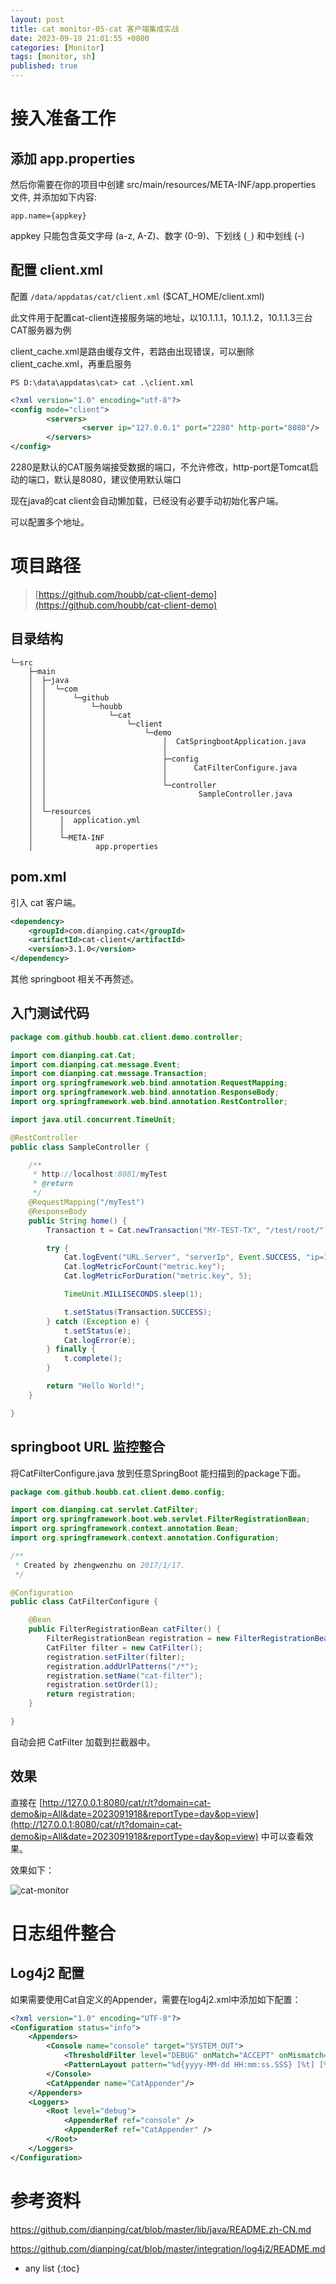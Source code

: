 ```yaml
---
layout: post
title: cat monitor-05-cat 客户端集成实战
date: 2023-09-19 21:01:55 +0800
categories: [Monitor]
tags: [monitor, sh]
published: true
---
```


# 接入准备工作

## 添加 app.properties

然后你需要在你的项目中创建 src/main/resources/META-INF/app.properties 文件, 并添加如下内容:

```
app.name={appkey}
```

appkey 只能包含英文字母 (a-z, A-Z)、数字 (0-9)、下划线 (`_`) 和中划线 (-)

## 配置 client.xml

配置 `/data/appdatas/cat/client.xml` ($CAT_HOME/client.xml)

此文件用于配置cat-client连接服务端的地址，以10.1.1.1，10.1.1.2，10.1.1.3三台CAT服务器为例

client_cache.xml是路由缓存文件，若路由出现错误，可以删除client_cache.xml，再重启服务

```
PS D:\data\appdatas\cat> cat .\client.xml
```

```xml
<?xml version="1.0" encoding="utf-8"?>
<config mode="client">
        <servers>
                <server ip="127.0.0.1" port="2280" http-port="8080"/>
        </servers>
</config>
```
2280是默认的CAT服务端接受数据的端口，不允许修改，http-port是Tomcat启动的端口，默认是8080，建议使用默认端口

现在java的cat client会自动懒加载，已经没有必要手动初始化客户端。

可以配置多个地址。

# 项目路径

> [https://github.com/houbb/cat-client-demo](https://github.com/houbb/cat-client-demo)

## 目录结构

```
└─src
    ├─main
    │  ├─java
    │  │  └─com
    │  │      └─github
    │  │          └─houbb
    │  │              └─cat
    │  │                  └─client
    │  │                      └─demo
    │  │                          │  CatSpringbootApplication.java
    │  │                          │
    │  │                          ├─config
    │  │                          │      CatFilterConfigure.java
    │  │                          │
    │  │                          └─controller
    │  │                                  SampleController.java
    │  │
    │  └─resources
    │      │  application.yml
    │      │
    │      └─META-INF
    │              app.properties
```


## pom.xml

引入 cat 客户端。

```xml
<dependency>
    <groupId>com.dianping.cat</groupId>
    <artifactId>cat-client</artifactId>
    <version>3.1.0</version>
</dependency>
```

其他 springboot 相关不再赘述。

## 入门测试代码

```java
package com.github.houbb.cat.client.demo.controller;

import com.dianping.cat.Cat;
import com.dianping.cat.message.Event;
import com.dianping.cat.message.Transaction;
import org.springframework.web.bind.annotation.RequestMapping;
import org.springframework.web.bind.annotation.ResponseBody;
import org.springframework.web.bind.annotation.RestController;

import java.util.concurrent.TimeUnit;

@RestController
public class SampleController {

    /**
     * http://localhost:8081/myTest
     * @return
     */
    @RequestMapping("/myTest")
    @ResponseBody
    public String home() {
        Transaction t = Cat.newTransaction("MY-TEST-TX", "/test/root/");

        try {
            Cat.logEvent("URL.Server", "serverIp", Event.SUCCESS, "ip=127.0.0.1");
            Cat.logMetricForCount("metric.key");
            Cat.logMetricForDuration("metric.key", 5);

            TimeUnit.MILLISECONDS.sleep(1);

            t.setStatus(Transaction.SUCCESS);
        } catch (Exception e) {
            t.setStatus(e);
            Cat.logError(e);
        } finally {
            t.complete();
        }

        return "Hello World!";
    }

}
```

## springboot URL 监控整合

将CatFilterConfigure.java 放到任意SpringBoot 能扫描到的package下面。

```java
package com.github.houbb.cat.client.demo.config;

import com.dianping.cat.servlet.CatFilter;
import org.springframework.boot.web.servlet.FilterRegistrationBean;
import org.springframework.context.annotation.Bean;
import org.springframework.context.annotation.Configuration;

/**
 * Created by zhengwenzhu on 2017/1/17.
 */

@Configuration
public class CatFilterConfigure {

    @Bean
    public FilterRegistrationBean catFilter() {
        FilterRegistrationBean registration = new FilterRegistrationBean();
        CatFilter filter = new CatFilter();
        registration.setFilter(filter);
        registration.addUrlPatterns("/*");
        registration.setName("cat-filter");
        registration.setOrder(1);
        return registration;
    }

}
```

自动会把 CatFilter 加载到拦截器中。

## 效果

直接在 [http://127.0.0.1:8080/cat/r/t?domain=cat-demo&ip=All&date=2023091918&reportType=day&op=view](http://127.0.0.1:8080/cat/r/t?domain=cat-demo&ip=All&date=2023091918&reportType=day&op=view) 中可以查看效果。

效果如下：

![cat-monitor](https://img-blog.csdnimg.cn/c5a0c4e1dbd34e179ebe12250c4a645e.png#pic_center)

# 日志组件整合

## Log4j2 配置

如果需要使用Cat自定义的Appender，需要在log4j2.xml中添加如下配置：

```xml
<?xml version="1.0" encoding="UTF-8"?>
<Configuration status="info">
    <Appenders>
        <Console name="console" target="SYSTEM_OUT">
            <ThresholdFilter level="DEBUG" onMatch="ACCEPT" onMismatch="DENY" />
            <PatternLayout pattern="%d{yyyy-MM-dd HH:mm:ss.SSS} [%t] [%-5p]  %c {%F:%L} - %m%n" />
        </Console>
        <CatAppender name="CatAppender"/>
    </Appenders>
    <Loggers>
        <Root level="debug">
            <AppenderRef ref="console" />
            <AppenderRef ref="CatAppender" />
        </Root>
    </Loggers>
</Configuration>
```

# 参考资料

https://github.com/dianping/cat/blob/master/lib/java/README.zh-CN.md

https://github.com/dianping/cat/blob/master/integration/log4j2/README.md

* any list
{:toc}